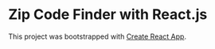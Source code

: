 # Zip Code Finder with React.js

This project was bootstrapped with [Create React App](https://github.com/facebook/create-react-app).

